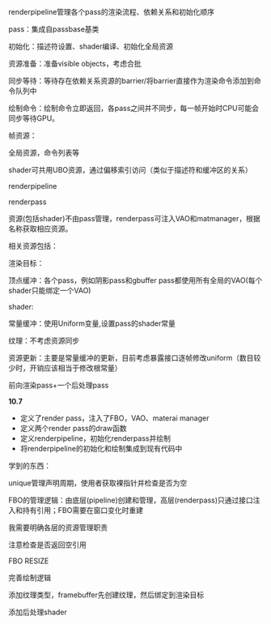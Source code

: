 

renderpipeline管理各个pass的渲染流程、依赖关系和初始化顺序



pass：集成自passbase基类

初始化：描述符设置、shader编译、初始化全局资源

资源准备：准备visible objects，考虑合批

同步等待：等待存在依赖关系资源的barrier/将barrier直接作为渲染命令添加到命令队列中

绘制命令：绘制命令立即返回，各pass之间并不同步，每一帧开始时CPU可能会同步等待GPU。



帧资源：

全局资源，命令列表等

shader可共用UBO资源，通过偏移索引访问（类似于描述符和缓冲区的关系）



renderpipeline

renderpass



资源(包括shader)不由pass管理，renderpass可注入VAO和matmanager，根据名称获取相应资源。

相关资源包括：

渲染目标：

顶点缓冲：各个pass，例如阴影pass和gbuffer pass都使用所有全局的VAO(每个shader只能绑定一个VAO)

shader:

常量缓冲：使用Uniform变量,设置pass的shader常量

纹理：不考虑资源同步





资源更新：主要是常量缓冲的更新，目前考虑暴露接口逐帧修改uniform（数目较少时，开销应该相当于修改根常量）

前向渲染pass+一个后处理pass



**10.7**

* 定义了render pass，注入了FBO，VAO、materai manager
* 定义两个render pass的draw函数
* 定义renderpipeline，初始化renderpass并绘制
* 将renderpipeline的初始化和绘制集成到现有代码中



学到的东西：

unique管理声明周期，使用者获取裸指针并检查是否为空

FBO的管理逻辑：由底层(pipeline)创建和管理，高层(renderpass)只通过接口注入和持有引用；FBO需要在窗口变化时重建

我需要明确各层的资源管理职责

注意检查是否返回空引用



FBO RESIZE

完善绘制逻辑

添加纹理类型，framebuffer先创建纹理，然后绑定到渲染目标

添加后处理shader

